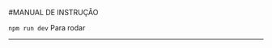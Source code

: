#MANUAL DE INSTRUÇÃO

  `npm run dev` Para rodar


  ______________________________________________________
